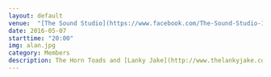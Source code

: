 ```yaml
---
layout: default
venue:  "[The Sound Studio](https://www.facebook.com/The-Sound-Studio-109947845748411/), Sanlam Business Park, Unit 39A, Corner of Racecourse road and Koeberg road."
date: 2016-05-07
starttime: "20:00"
img: alan.jpg
category: Members
description: The Horn Toads and [Lanky Jake](http://www.thelankyjake.com) are gettin' down to business. **Free entry**.
---
```

